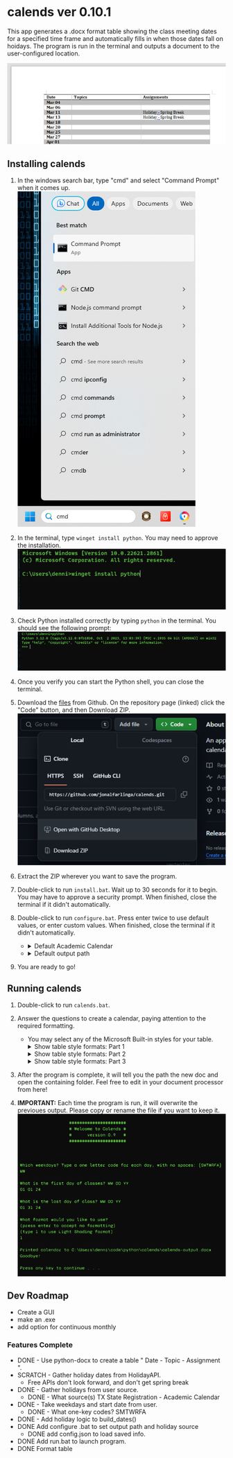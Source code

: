 # calends ver 0.10.1
This app generates a .docx format table showing the class meeting dates for a specified time frame and automatically fills in when those dates fall on hoidays. The program is run in the terminal and outputs a document to the user-configured location.

![Output screenshot](/img/calends_screenshot.png)

## Installing calends

1. In the windows search bar, type "cmd" and select "Command Prompt" when it comes up.<br>
![Start cmd](/img/cmd.png)

2. In the terminal, type <code>winget install python</code>. You may need to approve the installation.<br>
![winget install](/img/winget.png)

3. Check Python installed correctly by typing <code>python</code> in the terminal. You should see the following prompt:<br>
![python](/img/python.png)

4. Once you verify you can start the Python shell, you can close the terminal.

5. Download the [files](https://github.com/jonalfarlinga/calends) from Github. On the repository page (linked) click the "Code" button, and then Download ZIP.<br>
![github screenshot](/img/github_screenshot.png)

6. Extract the ZIP wherever you want to save the program.
7. Double-click to run <code>install.bat</code>. Wait up to 30 seconds for it to begin. You may have to approve a security prompt. When finished, close the terminal if it didn't automatically.
8. Double-click to run <code>configure.bat</code>. Press enter twice to use default values, or enter custom values. When finished, close the terminal if it didn't automatically.<br>
    - <details>
        <summary>Default Academic Calendar</summary>
        <p>https://www.registrar.txst.edu/registration/ac/academic-calendar.html</p>
      </details>
    - <details>
        <summary>Default output path</summary>
        <p>User home (e.g. C:\\Users\username\ )</p>
      </details>
9. You are ready to go!

## Running calends

1. Double-click to run <code>calends.bat</code>.

2. Answer the questions to create a calendar, paying attention to the required formatting.
    - You may select any of the Microsoft Built-in styles for your table.<br>
    <ul>
        <details>
        <summary>Show table style formats: Part 1</summary>
        <ul class="simple">
            <li>Table Normal</li>
            <li>Colorful Grid</li>
            <li>Colorful Grid Accent 1</li>
            <li>Colorful Grid Accent 2</li>
            <li>Colorful Grid Accent 3</li>
            <li>Colorful Grid Accent 4</li>
            <li>Colorful Grid Accent 5</li>
            <li>Colorful Grid Accent 6</li>
            <li>Colorful List</li>
            <li>Colorful List Accent 1</li>
            <li>Colorful List Accent 2</li>
            <li>Colorful List Accent 3</li>
            <li>Colorful List Accent 4</li>
            <li>Colorful List Accent 5</li>
            <li>Colorful List Accent 6</li>
            <li>Colorful Shading</li>
            <li>Colorful Shading Accent 1</li>
            <li>Colorful Shading Accent 2</li>
            <li>Colorful Shading Accent 3</li>
            <li>Colorful Shading Accent 4</li>
            <li>Colorful Shading Accent 5</li>
            <li>Colorful Shading Accent 6</li>
            <li>Dark List</li>
            <li>Dark List Accent 1</li>
            <li>Dark List Accent 2</li>
            <li>Dark List Accent 3</li>
            <li>Dark List Accent 4</li>
            <li>Dark List Accent 5</li>
            <li>Dark List Accent 6</li>
        </ul>
        </details>
        <details>
            <summary>Show table style formats: Part 2</summary>
            <ul class="simple">
                <li>Light Grid</li>
                <li>Light Grid Accent 1</li>
                <li>Light Grid Accent 2</li>
                <li>Light Grid Accent 3</li>
                <li>Light Grid Accent 4</li>
                <li>Light Grid Accent 5</li>
                <li>Light Grid Accent 6</li>
                <li>Light List</li>
                <li>Light List Accent 1</li>
                <li>Light List Accent 2</li>
                <li>Light List Accent 3</li>
                <li>Light List Accent 4</li>
                <li>Light List Accent 5</li>
                <li>Light List Accent 6</li>
                <li>Light Shading</li>
                <li>Light Shading Accent 1</li>
                <li>Light Shading Accent 2</li>
                <li>Light Shading Accent 3</li>
                <li>Light Shading Accent 4</li>
                <li>Light Shading Accent 5</li>
                <li>Light Shading Accent 6</li>
                <li>Medium Grid 1</li>
                <li>Medium Grid 1 Accent 1</li>
                <li>Medium Grid 1 Accent 2</li>
                <li>Medium Grid 1 Accent 3</li>
                <li>Medium Grid 1 Accent 4</li>
                <li>Medium Grid 1 Accent 5</li>
                <li>Medium Grid 1 Accent 6</li>
                <li>Medium Grid 2</li>
                <li>Medium Grid 2 Accent 1</li>
                <li>Medium Grid 2 Accent 2</li>
                <li>Medium Grid 2 Accent 3</li>
                <li>Medium Grid 2 Accent 4</li>
                <li>Medium Grid 2 Accent 5</li>
                <li>Medium Grid 2 Accent 6</li>
                <li>Medium Grid 3</li>
                <li>Medium Grid 3 Accent 1</li>
                <li>Medium Grid 3 Accent 2</li>
                <li>Medium Grid 3 Accent 3</li>
                <li>Medium Grid 3 Accent 4</li>
                <li>Medium Grid 3 Accent 5</li>
                <li>Medium Grid 3 Accent 6</li>
            </ul>
        </details>
        <details>
            <summary>Show table style formats: Part 3</summary>
            <ul class="simple">
                <li>Medium List 1</li>
                <li>Medium List 1 Accent 1</li>
                <li>Medium List 1 Accent 2</li>
                <li>Medium List 1 Accent 3</li>
                <li>Medium List 1 Accent 4</li>
                <li>Medium List 1 Accent 5</li>
                <li>Medium List 1 Accent 6</li>
                <li>Medium List 2</li>
                <li>Medium List 2 Accent 1</li>
                <li>Medium List 2 Accent 2</li>
                <li>Medium List 2 Accent 3</li>
                <li>Medium List 2 Accent 4</li>
                <li>Medium List 2 Accent 5</li>
                <li>Medium List 2 Accent 6</li>
                <li>Medium Shading 1</li>
                <li>Medium Shading 1 Accent 1</li>
                <li>Medium Shading 1 Accent 2</li>
                <li>Medium Shading 1 Accent 3</li>
                <li>Medium Shading 1 Accent 4</li>
                <li>Medium Shading 1 Accent 5</li>
                <li>Medium Shading 1 Accent 6</li>
                <li>Medium Shading 2</li>
                <li>Medium Shading 2 Accent 1</li>
                <li>Medium Shading 2 Accent 2</li>
                <li>Medium Shading 2 Accent 3</li>
                <li>Medium Shading 2 Accent 4</li>
                <li>Medium Shading 2 Accent 5</li>
                <li>Medium Shading 2 Accent 6</li>
                <li>Table Grid</li>
            </ul>
        </details>
    </ul>

3. After the program is complete, it will tell you the path the new doc and open the containing folder. Feel free to edit in your document processor from here!

4. <b>IMPORTANT:</b> Each time the program is run, it will overwrite the previoues output. Please copy or rename the file if you want to keep it.<br>
![runtime screenshot](/img/runtime_screenshot.png)

## Dev Roadmap

 - Create a GUI
 - make an .exe
 - add option for continuous monthly

 ### Features Complete

 - DONE - Use python-docx to create a table " Date - Topic - Assignment ".
 - SCRATCH - Gather holiday dates from HolidayAPI.
    - Free APIs don't look forward, and don't get spring break
 - DONE - Gather holidays from user source.
    - DONE - What source(s) TX State Registration - Academic Calendar
 - DONE - Take weekdays and start date from user.
    - DONE - What one-key codes? SMTWRFA
 - DONE - Add holiday logic to build_dates()
 - DONE Add configure .bat to set output path and holiday source
    - DONE add config.json to load saved info.
 - DONE Add run.bat to launch program.
 - DONE Format table
